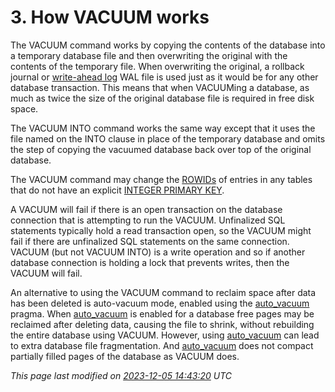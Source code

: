 # 3\. How VACUUM works


The VACUUM command works by copying the contents of the database into
a temporary database file and then overwriting the original with the
contents of the temporary file. When overwriting the original, a rollback
journal or [write\-ahead log](wal.html) WAL file is used just as it would be for any
other database transaction. This means that when VACUUMing a database,
as much as twice the size of the original database file is required in free
disk space.



The VACUUM INTO command works the same way except that it uses the file
named on the INTO clause in place of the temporary database and omits the
step of copying the vacuumed database back over top of the original database.



The VACUUM command may change the [ROWIDs](lang_createtable.html#rowid) of entries in any
tables that do not have an explicit [INTEGER PRIMARY KEY](lang_createtable.html#rowid).



A VACUUM will fail if there is an open transaction on the database
connection that is attempting to run the VACUUM. Unfinalized SQL
statements typically hold a read transaction open, so the VACUUM
might fail if there are unfinalized SQL statements on the same connection.
VACUUM (but not VACUUM INTO) is a write operation and so if another
database connection is holding a lock that prevents writes, then
the VACUUM will fail.



An alternative to using the VACUUM command to
reclaim space after data has been deleted is auto\-vacuum mode, enabled using
the [auto\_vacuum](pragma.html#pragma_auto_vacuum) pragma. When [auto\_vacuum](pragma.html#pragma_auto_vacuum) is enabled for a database
free pages may be reclaimed after deleting data, causing the file to shrink,
without rebuilding the entire database using VACUUM. However, using
[auto\_vacuum](pragma.html#pragma_auto_vacuum) can lead to extra database file fragmentation. And [auto\_vacuum](pragma.html#pragma_auto_vacuum)
does not compact partially filled pages of the database as VACUUM does.




*This page last modified on [2023\-12\-05 14:43:20](https://sqlite.org/docsrc/honeypot) UTC* 


